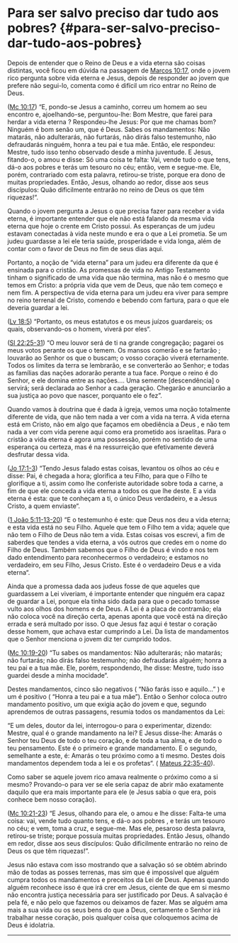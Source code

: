 # Para ser salvo preciso dar tudo aos pobres? {#para-ser-salvo-preciso-dar-tudo-aos-pobres}

Depois de entender que o Reino de Deus e a vida eterna são coisas distintas, você ficou em dúvida na passagem de [Marcos 10:17](http://bibliaonline.com.br/acf/mc/10/17), onde o jovem rico pergunta sobre vida eterna e Jesus, depois de responder ao jovem que prefere não segui-lo, comenta como é difícil um rico entrar no Reino de Deus.

([Mc 10:17](http://bibliaonline.com.br/acf/mc/10/17)) “E, pondo-se Jesus a caminho, correu um homem ao seu encontro e, ajoelhando-se, perguntou-lhe: Bom Mestre, que farei para herdar a vida eterna ? Respondeu-lhe Jesus: Por que me chamas bom? Ninguém é bom senão um, que é Deus. Sabes os mandamentos: Não matarás, não adulterarás, não furtarás, não dirás falso testemunho, não defraudarás ninguém, honra a teu pai e tua mãe. Então, ele respondeu: Mestre, tudo isso tenho observado desde a minha juventude. E Jesus, fitando-o, o amou e disse: Só uma coisa te falta: Vai, vende tudo o que tens, dá-o aos pobres e terás um tesouro no céu; então, vem e segue-me. Ele, porém, contrariado com esta palavra, retirou-se triste, porque era dono de muitas propriedades. Então, Jesus, olhando ao redor, disse aos seus discípulos: Quão dificilmente entrarão no reino de Deus os que têm riquezas!“.

Quando o jovem pergunta a Jesus o que precisa fazer para receber a vida eterna, é importante entender que ele não está falando da mesma vida eterna que hoje o crente em Cristo possui. As esperanças de um judeu estavam conectadas à vida neste mundo e era o que a Lei prometia. Se um judeu guardasse a lei ele teria saúde, prosperidade e vida longa, além de contar com o favor de Deus no fim de seus dias aqui.

Portanto, a noção de “vida eterna” para um judeu era diferente da que é ensinada para o cristão. As promessas de vida no Antigo Testamento tinham o significado de uma vida que não termina, mas não é o mesmo que temos em Cristo: a própria vida que vem de Deus, que não tem começo e nem fim. A perspectiva de vida eterna para um judeu era viver para sempre no reino terrenal de Cristo, comendo e bebendo com fartura, para o que ele deveria guardar a lei.

([Lv 18:5](http://bibliaonline.com.br/acf/lv/18/5)) “Portanto, os meus estatutos e os meus juízos guardareis; os quais, observando-os o homem, viverá por eles“.

([Sl 22:25-31](http://bibliaonline.com.br/acf/sl/22/25-31)) “O meu louvor será de ti na grande congregação; pagarei os meus votos perante os que o temem. Os mansos comerão e se fartarão ; louvarão ao Senhor os que o buscam; o vosso coração viverá eternamente. Todos os limites da terra se lembrarão, e se converterão ao Senhor; e todas as famílias das nações adorarão perante a tua face. Porque o reino é do Senhor, e ele domina entre as nações.... Uma semente [descendência] o servirá; será declarada ao Senhor a cada geração. Chegarão e anunciarão a sua justiça ao povo que nascer, porquanto ele o fez”.

Quando vamos à doutrina que é dada à igreja, vemos uma noção totalmente diferente de vida, que não tem nada a ver com a vida na terra. A vida eterna está em Cristo, não em algo que façamos em obediência a Deus , e não tem nada a ver com vida perene aqui como era prometido aos israelitas. Para o cristão a vida eterna é agora uma possessão, porém no sentido de uma esperança ou certeza, mas é na ressurreição que efetivamente deverá desfrutar dessa vida.

([Jo 17:1-3](http://bibliaonline.com.br/acf/jo/17/1-3)) “Tendo Jesus falado estas coisas, levantou os olhos ao céu e disse: Pai, é chegada a hora; glorifica a teu Filho, para que o Filho te glorifique a ti, assim como lhe conferiste autoridade sobre toda a carne, a fim de que ele conceda a vida eterna a todos os que lhe deste. E a vida eterna é esta: que te conheçam a ti, o único Deus verdadeiro, e a Jesus Cristo, a quem enviaste“.

([1 João 5:11-13-20](http://bibliaonline.com.br/acf/1jo/5/11-13-20)) “E o testemunho é este: que Deus nos deu a vida eterna; e esta vida está no seu Filho. Aquele que tem o Filho tem a vida; aquele que não tem o Filho de Deus não tem a vida. Estas coisas vos escrevi, a fim de saberdes que tendes a vida eterna, a vós outros que credes em o nome do Filho de Deus. Também sabemos que o Filho de Deus é vindo e nos tem dado entendimento para reconhecermos o verdadeiro; e estamos no verdadeiro, em seu Filho, Jesus Cristo. Este é o verdadeiro Deus e a vida eterna“.

Ainda que a promessa dada aos judeus fosse de que aqueles que guardassem a Lei viveriam, é importante entender que ninguém era capaz de guardar a Lei, porque ela tinha sido dada para que o pecado tomasse vulto aos olhos dos homens e de Deus. A Lei é a placa de contramão; ela não coloca você na direção certa, apenas aponta que você está na direção errada e será multado por isso. O que Jesus faz aqui é testar o coração desse homem, que achava estar cumprindo a Lei. Da lista de mandamentos que o Senhor menciona o jovem diz ter cumprido todos.

([Mc 10:19-20](http://bibliaonline.com.br/acf/mc/10/19-20)) “Tu sabes os mandamentos: Não adulterarás; não matarás; não furtarás; não dirás falso testemunho; não defraudarás alguém; honra a teu pai e a tua mãe. Ele, porém, respondendo, lhe disse: Mestre, tudo isso guardei desde a minha mocidade“.

Destes mandamentos, cinco são negativos ( “Não farás isso e aquilo...” ) e um é positivo ( “Honra a teu pai e a tua mãe”). Então o Senhor coloca outro mandamento positivo, um que exigia ação do jovem e que, segundo aprendemos de outras passagens, resumia todos os mandamentos da Lei:

“E um deles, doutor da lei, interrogou-o para o experimentar, dizendo: Mestre, qual é o grande mandamento na lei? E Jesus disse-lhe: Amarás o Senhor teu Deus de todo o teu coração, e de toda a tua alma, e de todo o teu pensamento. Este é o primeiro e grande mandamento. E o segundo, semelhante a este, é: Amarás o teu próximo como a ti mesmo. Destes dois mandamentos dependem toda a lei e os profetas“. ( [Mateus 22:35-40](http://bibliaonline.com.br/acf/mt/22/35-40)).

Como saber se aquele jovem rico amava realmente o próximo como a si mesmo? Provando-o para ver se ele seria capaz de abrir mão exatamente daquilo que era mais importante para ele (e Jesus sabia o que era, pois conhece bem nosso coração).

([Mc 10:21-23](http://bibliaonline.com.br/acf/mc/10/21-23)) “E Jesus, olhando para ele, o amou e lhe disse: Falta-te uma coisa: vai, vende tudo quanto tens, e dá-o aos pobres , e terás um tesouro no céu; e vem, toma a cruz, e segue-me. Mas ele, pesaroso desta palavra, retirou-se triste; porque possuía muitas propriedades. Então Jesus, olhando em redor, disse aos seus discípulos: Quão dificilmente entrarão no reino de Deus os que têm riquezas!”.

Jesus não estava com isso mostrando que a salvação só se obtém abrindo mão de todas as posses terrenas, mas sim que é impossível que alguém cumpra todos os mandamentos e preceitos da Lei de Deus. Apenas quando alguém reconhece isso é que irá crer em Jesus, ciente de que em si mesmo não encontra justiça necessária para ser justificado por Deus. A salvação é pela fé, e não pelo que fazemos ou deixamos de fazer. Mas se alguém ama mais a sua vida ou os seus bens do que a Deus, certamente o Senhor irá trabalhar nesse coração, pois qualquer coisa que coloquemos acima de Deus é idolatria.

*****